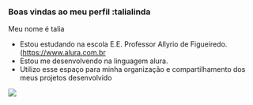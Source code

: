 ### Boas vindas ao meu perfil :talialinda

Meu nome é talia 

- Estou estudando na escola E.E. Professor Allyrio de Figueiredo.(https://www.alura.com.br
- Estou me desenvolvendo na linguagem alura.
- Utilizo esse espaço para minha organização e compartilhamento dos meus projetos desenvolvido




![](https://media1.tenor.com/m/Ez5abQcBMJIAAAAC/loveyou-kiss.gif)

